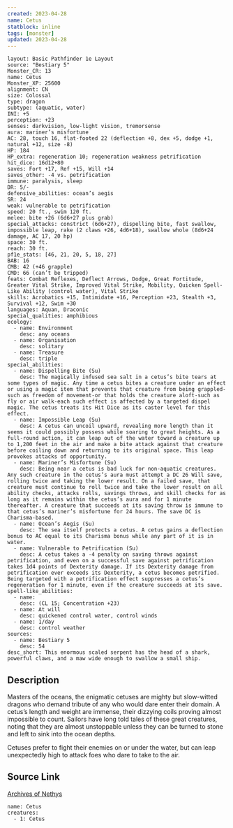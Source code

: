 ```yaml
---
created: 2023-04-28
name: Cetus
statblock: inline
tags: [monster]
updated: 2023-04-28
---
```

```statblock
layout: Basic Pathfinder 1e Layout
source: "Bestiary 5"
Monster_CR: 13
name: Cetus
Monster_XP: 25600
alignment: CN
size: Colossal
type: dragon
subtype: (aquatic, water)
INI: +5
perception: +23
senses: darkvision, low-light vision, tremorsense
aura: mariner’s misfortune
AC: 28, touch 16, flat-footed 22 (deflection +8, dex +5, dodge +1, natural +12, size -8)
HP: 184
HP_extra: regeneration 10; regeneration weakness petrification
hit_dice: 16d12+80
saves: Fort +17, Ref +15, Will +14
saves_other: -4 vs. petrification
immune: paralysis, sleep
DR: 5/-
defensive_abilities: ocean’s aegis
SR: 24
weak: vulnerable to petrification
speed: 20 ft., swim 120 ft.
melee: bite +26 (6d6+27 plus grab)
special_attacks: constrict (6d6+27), dispelling bite, fast swallow, impossible leap, rake (2 claws +26, 4d6+18), swallow whole (8d6+24 damage, AC 17, 20 hp)
space: 30 ft.
reach: 30 ft.
pf1e_stats: [46, 21, 20, 5, 18, 27]
BAB: 16
CMB: 42 (+46 grapple)
CMD: 66 (can’t be tripped)
feats: Combat Reflexes, Deflect Arrows, Dodge, Great Fortitude, Greater Vital Strike, Improved Vital Strike, Mobility, Quicken Spell-Like Ability (control water), Vital Strike
skills: Acrobatics +15, Intimidate +16, Perception +23, Stealth +3, Survival +12, Swim +30
languages: Aquan, Draconic
special_qualities: amphibious
ecology:
  - name: Environment
    desc: any oceans
  - name: Organisation
    desc: solitary
  - name: Treasure
    desc: triple
special_abilities:
  - name: Dispelling Bite (Su)
    desc: The magically infused sea salt in a cetus’s bite tears at some types of magic. Any time a cetus bites a creature under an effect or using a magic item that prevents that creature from being grappled-such as freedom of movement-or that holds the creature aloft-such as fly or air walk-each such effect is affected by a targeted dispel magic. The cetus treats its Hit Dice as its caster level for this effect.
  - name: Impossible Leap (Su)
    desc: A cetus can uncoil upward, revealing more length than it seems it could possibly possess while soaring to great heights. As a full-round action, it can leap out of the water toward a creature up to 1,200 feet in the air and make a bite attack against that creature before coiling down and returning to its original space. This leap provokes attacks of opportunity.
  - name: Mariner’s Misfortune (Su)
    desc: Being near a cetus is bad luck for non-aquatic creatures. Any such creature in the cetus’s aura must attempt a DC 26 Will save, rolling twice and taking the lower result. On a failed save, that creature must continue to roll twice and take the lower result on all ability checks, attacks rolls, savings throws, and skill checks for as long as it remains within the cetus’s aura and for 1 minute thereafter. A creature that succeeds at its saving throw is immune to that cetus’s mariner’s misfortune for 24 hours. The save DC is Charisma-based.
  - name: Ocean’s Aegis (Su)
    desc: The sea itself protects a cetus. A cetus gains a deflection bonus to AC equal to its Charisma bonus while any part of it is in water.
  - name: Vulnerable to Petrification (Su)
    desc: A cetus takes a -4 penalty on saving throws against petrification, and even on a successful save against petrification takes 1d4 points of Dexterity damage. If its Dexterity damage from petrification ever exceeds its Dexterity, a cetus becomes petrified. Being targeted with a petrification effect suppresses a cetus’s regeneration for 1 minute, even if the creature succeeds at its save.
spell-like_abilities:
  - name:
    desc: (CL 15; Concentration +23)
  - name: At will
    desc: quickened control water, control winds
  - name: 1/day
    desc: control weather
sources:
  - name: Bestiary 5
    desc: 54
desc_short: This enormous scaled serpent has the head of a shark, powerful claws, and a maw wide enough to swallow a small ship.
```
## Description
Masters of the oceans, the enigmatic cetuses are mighty but slow-witted dragons who demand tribute of any who would dare enter their domain. A cetus’s length and weight are immense, their dizzying coils proving almost impossible to count. Sailors have long told tales of these great creatures, noting that they are almost unstoppable unless they can be turned to stone and left to sink into the ocean depths.

Cetuses prefer to fight their enemies on or under the water, but can leap unexpectedly high to attack foes who dare to take to the air.
## Source Link
[Archives of Nethys](https://aonprd.com/MonsterDisplay.aspx?ItemName=Cetus)
```encounter-table
name: Cetus
creatures:
  - 1: Cetus
```
